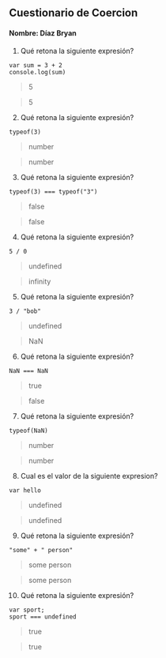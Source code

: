 ## Cuestionario de Coercion
#### Nombre: Díaz Bryan

1. Qué retona la siguiente expresión?
```
var sum = 3 + 2
console.log(sum)
```

> 5

> 5

2. Qué retona la siguiente expresión?
```
typeof(3)
```

>number

>number

3. Qué retona la siguiente expresión?
```
typeof(3) === typeof("3")
```

>false

>false

4. Qué retona la siguiente expresión?
```
5 / 0
```

>undefined

>infinity

5. Qué retona la siguiente expresión?
```
3 / "bob"
```

>undefined

>NaN

6. Qué retona la siguiente expresión?
```
NaN === NaN
```

>true

>false

7. Qué retona la siguiente expresión?
```
typeof(NaN)
```

>number

>number

8. Cual es el valor de la siguiente expresion?
```
var hello
```

>undefined

>undefined

9. Qué retona la siguiente expresión?
```
"some" + " person"
```

>some person

>some person

10. Qué retona la siguiente expresión?
```
var sport; 
sport === undefined
```

>true

>true


